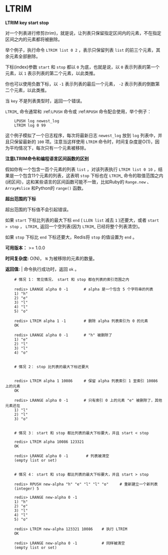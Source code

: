 # LTRIM


**LTRIM key start stop**

对一个列表进行修剪(trim)，就是说，让列表只保留指定区间内的元素，不在指定区间之内的元素都将被删除。

举个例子，执行命令 ``LTRIM list 0 2`` ，表示只保留列表 ``list`` 的前三个元素，其余元素全部删除。

下标(index)参数 ``start`` 和 ``stop`` 都以 ``0`` 为底，也就是说，以 ``0`` 表示列表的第一个元素，以 ``1`` 表示列表的第二个元素，以此类推。

你也可以使用负数下标，以 ``-1`` 表示列表的最后一个元素， ``-2`` 表示列表的倒数第二个元素，以此类推。

当 ``key`` 不是列表类型时，返回一个错误。

`LTRIM`_ 命令通常和 :ref:`LPUSH` 命令或 :ref:`RPUSH` 命令配合使用，举个例子：

```
    LPUSH log newest_log
    LTRIM log 0 99
```

这个例子模拟了一个日志程序，每次将最新日志 ``newest_log`` 放到 ``log`` 列表中，并且只保留最新的 ``100`` 项。注意当这样使用 ``LTRIM`` 命令时，时间复杂度是O(1)，因为平均情况下，每次只有一个元素被移除。

**注意LTRIM命令和编程语言区间函数的区别**

假如你有一个包含一百个元素的列表 ``list`` ，对该列表执行 ``LTRIM list 0 10`` ，结果是一个包含11个元素的列表，这表明 ``stop`` 下标也在 `LTRIM`_ 命令的取值范围之内(闭区间)，这和某些语言的区间函数可能不一致，比如Ruby的 ``Range.new`` 、 ``Array#slice`` 和Python的 ``range()`` 函数。

**超出范围的下标**

超出范围的下标值不会引起错误。

如果 ``start`` 下标比列表的最大下标 ``end`` ( ``LLEN list`` 减去 ``1`` )还要大，或者 ``start > stop`` ， `LTRIM`_ 返回一个空列表(因为 `LTRIM`_ 已经将整个列表清空)。

如果 ``stop`` 下标比 ``end`` 下标还要大，Redis将 ``stop`` 的值设置为 ``end`` 。

**可用版本：**
    >= 1.0.0

**时间复杂度:**
    O(N)， ``N`` 为被移除的元素的数量。

**返回值:**
    | 命令执行成功时，返回 ``ok`` 。

```
    # 情况 1： 常见情况， start 和 stop 都在列表的索引范围之内

    redis> LRANGE alpha 0 -1       # alpha 是一个包含 5 个字符串的列表
    1) "h"
    2) "e"
    3) "l"
    4) "l"
    5) "o"

    redis> LTRIM alpha 1 -1        # 删除 alpha 列表索引为 0 的元素
    OK

    redis> LRANGE alpha 0 -1       # "h" 被删除了
    1) "e"
    2) "l"
    3) "l"
    4) "o"


    # 情况 2： stop 比列表的最大下标还要大


    redis> LTRIM alpha 1 10086     # 保留 alpha 列表索引 1 至索引 10086 上的元素
    OK

    redis> LRANGE alpha 0 -1       # 只有索引 0 上的元素 "e" 被删除了，其他元素还在
    1) "l"
    2) "l"
    3) "o"

    
    # 情况 3： start 和 stop 都比列表的最大下标要大，并且 start < stop

    redis> LTRIM alpha 10086 123321
    OK

    redis> LRANGE alpha 0 -1        # 列表被清空
    (empty list or set)

   
    # 情况 4： start 和 stop 都比列表的最大下标要大，并且 start > stop

    redis> RPUSH new-alpha "h" "e" "l" "l" "o"     # 重新建立一个新列表
    (integer) 5

    redis> LRANGE new-alpha 0 -1
    1) "h"
    2) "e"
    3) "l"
    4) "l"
    5) "o"

    redis> LTRIM new-alpha 123321 10086    # 执行 LTRIM
    OK

    redis> LRANGE new-alpha 0 -1           # 同样被清空
    (empty list or set)
```